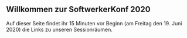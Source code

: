## Willkommen zur SoftwerkerKonf 2020

Auf dieser Seite findet ihr 15 Minuten vor Beginn (am Freitag den 19. Juni 2020) die Links zu unseren Sessionräumen.
